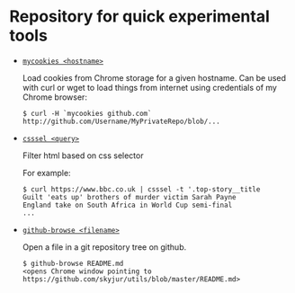 # Repository for quick experimental tools

- [``mycookies <hostname>``](mycookies)

  Load cookies from Chrome storage for a given hostname. Can be used with curl or wget to load things from internet using credentials of
  my Chrome browser:
  
  ```
  $ curl -H `mycookies github.com` http://github.com/Username/MyPrivateRepo/blob/...
  ```

- [``csssel <query>``](csssel)

  Filter html based on css selector

  For example:

  ```
  $ curl https://www.bbc.co.uk | csssel -t '.top-story__title
  Guilt 'eats up' brothers of murder victim Sarah Payne
  England take on South Africa in World Cup semi-final
  ...
  ```

- [``github-browse <filename>``](github-browse)

  Open a file in a git repository tree on github.

  ```
  $ github-browse README.md
  <opens Chrome window pointing to https://github.com/skyjur/utils/blob/master/README.md>
